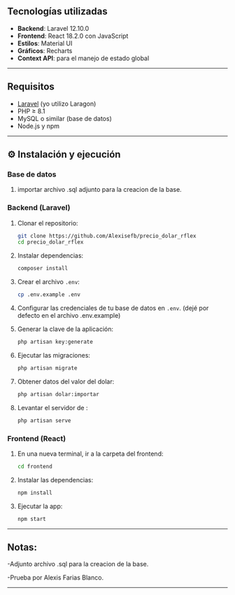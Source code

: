 ## Tecnologías utilizadas

- **Backend**: Laravel 12.10.0
- **Frontend**: React 18.2.0 con JavaScript
- **Estilos**: Material UI
- **Gráficos**: Recharts
- **Context API**: para el manejo de estado global

---

## Requisitos

- [Laravel](https://laravel.com/) (yo utilizo Laragon)
- PHP ≥ 8.1
- MySQL o similar (base de datos)
- Node.js y npm

---

## ⚙ Instalación y ejecución

### Base de datos

1. importar archivo .sql adjunto para la creacion de la base.

### Backend (Laravel)

1. Clonar el repositorio:
   ```bash
   git clone https://github.com/Alexisefb/precio_dolar_rflex
   cd precio_dolar_rflex
   ```

2. Instalar dependencias:
   ```bash
   composer install
   ```

3. Crear el archivo `.env`:
   ```bash
   cp .env.example .env
   ```

4. Configurar las credenciales de tu base de datos en `.env`. (dejé por defecto en el archivo .env.example)

5. Generar la clave de la aplicación:
   ```bash
   php artisan key:generate
   ```

6. Ejecutar las migraciones:
   ```bash
   php artisan migrate
   ```

7. Obtener datos del valor del dolar:
   ```bash
   php artisan dolar:importar
   ```

8. Levantar el servidor de :
   ```bash
   php artisan serve
   ```

### Frontend (React)

1. En una nueva terminal, ir a la carpeta del frontend:
   ```bash
   cd frontend
   ```

2. Instalar las dependencias:
   ```bash
   npm install
   ```

3. Ejecutar la app:
   ```bash
   npm start
   ```

---

## Notas:
-Adjunto archivo .sql para la creacion de la base.

-Prueba por Alexis Farias Blanco.

---
